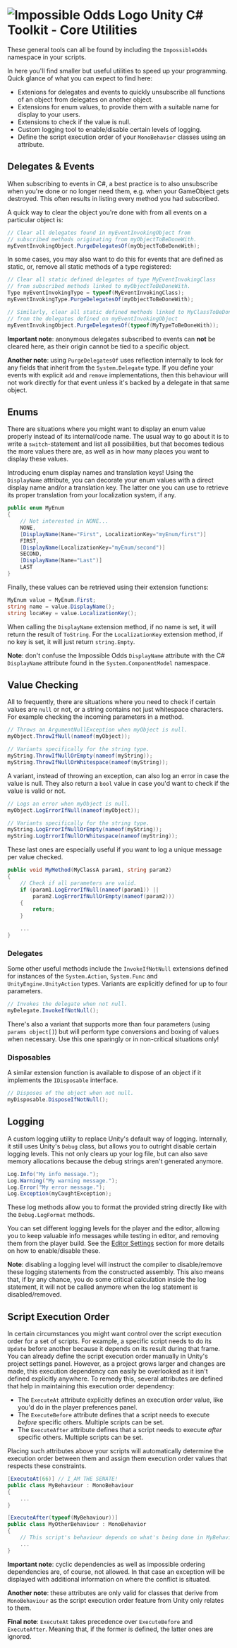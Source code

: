 # ![Impossible Odds Logo][Logo] Unity C# Toolkit - Core Utilities

These general tools can all be found by including the `ImpossibleOdds` namespace in your scripts.

In here you'll find smaller but useful utilities to speed up your programming. Quick glance of what you can expect to find here:

* Extenions for delegates and events to quickly unsubscribe all functions of an object from delegates on another object.
* Extensions for enum values, to provide them with a suitable name for display to your users.
* Extensions to check if the value is null.
* Custom logging tool to enable/disable certain levels of logging.
* Define the script execution order of your `MonoBehavior` classes using an attribute.

## Delegates & Events

When subscribing to events in C#, a best practice is to also unsubscribe when you're done or no longer need them, e.g. when your GameObject gets destroyed. This often results in listing every method you had subscribed.

A quick way to clear the object you're done with from all events on a particular object is:

```cs
// Clear all delegates found in myEventInvokingObject from
// subscribed methods originating from myObjectToBeDoneWith.
myEventInvokingObject.PurgeDelegatesOf(myObjectToBeDoneWith);
```

In some cases, you may also want to do this for events that are defined as static, or, remove all static methods of a type registered:

```cs
// Clear all static defined delegates of type MyEventInvokingClass
// from subscribed methods linked to myObjectToBeDoneWith.
Type myEventInvokingType = typeof(MyEventInvokingClass);
myEventInvokingType.PurgeDelegatesOf(myObjectToBeDoneWith);

// Similarly, clear all static defined methods linked to MyClassToBeDoneWith
// from the delegates defined on myEventInvokingObject
myEventInvokingObject.PurgeDelegatesOf(typeof(MyTypeToBeDoneWith));
```

**Important note**: anonymous delegates subscribed to events can **not** be cleared here, as their origin cannot be tied to a specific object.

**Another note**: using `PurgeDelegatesOf` uses reflection internally to look for any fields that inherit from the `System.Delegate` type. If you define your events with explicit `add` and `remove` implementations, then this behaviour will not work directly for that event unless it's backed by a delegate in that same object.

## Enums

There are situations where you might want to display an enum value properly instead of its internal/code name. The usual way to go about it is to write a `switch`-statement and list all possibilities, but that becomes tedious the more values there are, as well as in how many places you want to display these values.

Introducing enum display names and translation keys! Using the `DisplayName` attribute, you can decorate your enum values with a direct display name and/or a translation key. The latter one you can use to retrieve its proper translation from your localization system, if any.

```cs
public enum MyEnum
{
	// Not interested in NONE...
	NONE,
	[DisplayName(Name="First", LocalizationKey="myEnum/first")]
	FIRST,
	[DisplayName(LocalizationKey="myEnum/second")]
	SECOND,
	[DisplayName(Name="Last")]
	LAST
}
```

Finally, these values can be retrieved using their extension functions:

```cs
MyEnum value = MyEnum.First;
string name = value.DisplayName();
string locaKey = value.LocalizationKey();
```

When calling the `DisplayName` extension method, if no name is set, it will return the result of `ToString`. For the `LocalizationKey` extension method, if no key is set, it will just return `string.Empty`.

**Note**: don't confuse the Impossible Odds `DisplayName` attribute with the C# `DisplayName` attribute found in the `System.ComponentModel` namespace.

## Value Checking

All to frequently, there are situations where you need to check if certain values are `null` or not, or a string contains not just whitespace characters. For example checking the incoming parameters in a method.

```cs
// Throws an ArgumentNullException when myObject is null.
myObject.ThrowIfNull(nameof(myObject));

// Variants specifically for the string type.
myString.ThrowIfNullOrEmpty(nameof(myString));
myString.ThrowIfNullOrWhitespace(nameof(myString));
```

A variant, instead of throwing an exception, can also log an error in case the value is null. They also return a `bool` value in case you'd want to check if the value is valid or not.

```cs
// Logs an error when myObject is null.
myObject.LogErrorIfNull(nameof(myObject));

// Variants specifically for the string type.
myString.LogErrorIfNullOrEmpty(nameof(myString));
myString.LogErrorIfNullOrWhitespace(nameof(myString));
```

These last ones are especially useful if you want to log a unique message per value checked.

```cs
public void MyMethod(MyClassA param1, string param2)
{
	// Check if all parameters are valid.
	if (param1.LogErrorIfNull(nameof(param1)) ||
		param2.LogErrorIfNullOrEmpty(nameof(param2)))
	{
		return;
	}

	...
}
```

### Delegates

Some other useful methods include the `InvokeIfNotNull` extensions defined for instances of the `System.Action`, `System.Func` and `UnityEngine.UnityAction` types. Variants are explicitly defined for up to four parameters.

```cs
// Invokes the delegate when not null.
myDelegate.InvokeIfNotNull();
```

There's also a variant that supports more than four parameters (using `params object[]`) but will perform type conversions and boxing of values when necessary. Use this one sparingly or in non-critical situations only!

### Disposables

A similar extension function is available to dispose of an object if it implements the `IDisposable` interface.

```cs
// Disposes of the object when not null.
myDisposable.DisposeIfNotNull();
```

## Logging

A custom logging utility to replace Unity's default way of logging. Internally, it still uses Unity's `Debug` class, but allows you to outright disable certain logging levels. This not only clears up your log file, but can also save memory allocations because the debug strings aren't generated anymore.

```cs
Log.Info("My info message.");
Log.Warning("My warning message.");
Log.Error("My error message.");
Log.Exception(myCaughtException);
```

These log methods allow you to format the provided string directly like with the `Debug.LogFormat` methods.

You can set different logging levels for the player and the editor, allowing you to keep valuable info messages while testing in editor, and removing them from the player build. See the [Editor Settings][Editor Settings] section for more details on how to enable/disable these.

**Note**: disabling a logging level will instruct the compiler to disable/remove these logging statements from the constructed assembly. This also means that, if by any chance, you do some critical calculation inside the log statement, it will not be called anymore when the log statement is disabled/removed.

## Script Execution Order

In certain circumstances you might want control over the script execution order for a set of scripts. For example, a specific script needs to do its `Update` before another because it depends on its result during that frame. You can already define the script execution order manually in Unity's project settings panel. However, as a project grows larger and changes are made, this execution dependency can easily be overlooked as it isn't defined explicitly anywhere. To remedy this, several attributes are defined that help in maintaining this execution order dependency:

* The `ExecuteAt` attribute explicitly defines an execution order value, like you'd do in the player preferences panel.
* The `ExecuteBefore` attribute defines that a script needs to execute _before_ specific others. Multiple scripts can be set.
* The `ExecuteAfter` attribute defines that a script needs to execute _after_ specific others. Multiple scripts can be set.

Placing such attributes above your scripts will automatically determine the execution order between them and assign them execution order values that respects these constraints.

```cs
[ExecuteAt(66)] // I_AM THE SENATE!
public class MyBehaviour : MonoBehaviour
{
	...
}

[ExecuteAfter(typeof(MyBehaviour))]
public class MyOtherBehaviour : MonoBehavior
{
	// This script's behaviour depends on what's being done in MyBehaviour.
	...
}
```

**Important note**: cyclic dependencies as well as impossible ordering dependencies are, of course, not allowed. In that case an exception will be displayed with additional information on where the conflict is situated.

**Another note**: these attributes are only valid for classes that derive from `MonoBehaviour` as the script execution order feature from Unity only relates to them.

**Final note**: `ExecuteAt` takes precedence over `ExecuteBefore` and `ExecuteAfter`. Meaning that, if the former is defined, the latter ones are ignored.

[Logo]: ./Images/ImpossibleOddsLogo.png
[Editor Settings]: ../README.md#editor-settings
